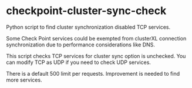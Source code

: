 # checkpoint-cluster-sync-check
Python script to find cluster synchronization disabled TCP services.   

Some Check Point services could be exempted from clusterXL connection synchronization due to performance considerations like DNS. 

This script checks TCP services for cluster sync option is unchecked. You can modify TCP as UDP if you need to check UDP services. 

There is a default 500 limit per requests. Improvement is needed to find more services.
